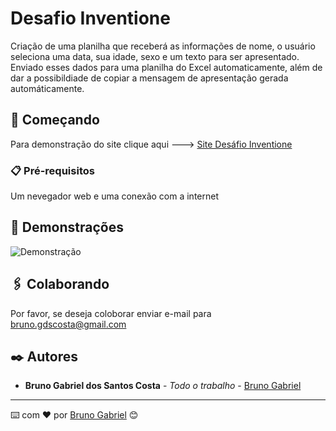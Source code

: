# Desafio Inventione

Criação de uma planilha que receberá as informações de nome, o usuário seleciona uma data, sua idade, sexo e um texto para ser apresentado.
Enviado esses dados para uma planilha do Excel automaticamente, além de dar a possibildiade de copiar a mensagem de apresentação gerada automáticamente.

## 🚀 Começando

Para demonstração do site clique aqui ---> [Site Desáfio Inventione](https://bruno-gdos.github.io/Inventione_Desafio/)

### 📋 Pré-requisitos

Um nevegador web e uma conexão com a internet

## 🎯 Demonstrações

![Demonstração](https://user-images.githubusercontent.com/87917525/189698073-907dfd57-a3bb-4854-acdb-23420fff1e57.gif)


## 🖇️ Colaborando

Por favor, se deseja coloborar enviar e-mail para bruno.gdscosta@gmail.com

## ✒️ Autores

* **Bruno Gabriel dos Santos Costa** - *Todo o trabalho* - [Bruno Gabriel](https://github.com/Bruno-Gdos)

---
⌨️ com ❤️ por [Bruno Gabriel](https://github.com/Bruno-Gdos) 😊
